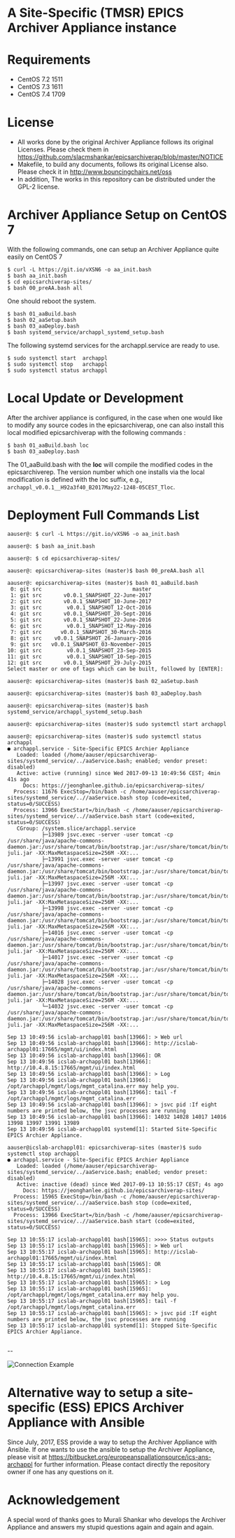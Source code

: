 A Site-Specific (TMSR) EPICS Archiver Appliance instance
=================


# Requirements

* CentOS 7.2 1511
* CentOS 7.3 1611
* CentOS 7.4 1709

# License

* All works done by the original Archiver Appliance follows its original Licenses. Please check them in
https://github.com/slacmshankar/epicsarchiverap/blob/master/NOTICE
* Makefile, to build any documents, follows its original License also. Please check it in  http://www.bouncingchairs.net/oss
* In addition, The works in this repository can be distributed under the GPL-2 license.

# Archiver Appliance Setup on CentOS 7

With the following commands, one can setup an Archiver Appliance quite easily on CentOS 7
```
$ curl -L https://git.io/vXSN6 -o aa_init.bash
$ bash aa_init.bash 
$ cd epicsarchiverap-sites/
$ bash 00_preAA.bash all
```
One should reboot the system. 
```
$ bash 01_aaBuild.bash 
$ bash 02_aaSetup.bash 
$ bash 03_aaDeploy.bash
$ bash systemd_service/archappl_systemd_setup.bash 
```

The following systemd services for the archappl.service are ready to use. 
```
$ sudo systemctl start  archappl
$ sudo systemctl stop   archappl
$ sudo systemctl status archappl
```

# Local Update or Development

After the archiver appliance is configured, in the case when one would like to modify any source codes in the epicsarchiverap, one can also install this local modified epicsarchiverap with the following commands : 
``` 
$ bash 01_aaBuild.bash loc
$ bash 03_aaDeploy.bash 
```
The 01_aaBuild.bash with the **loc** will compile the modified codes in the epicsarchiverep. The version number which one installs via the local modification is defined with the loc suffix, e.g., ```archappl_v0.0.1__H92a3f40_B2017May22-1248-05CEST_Tloc```.


# Deployment Full Commands List

```
aauser@: $ curl -L https://git.io/vXSN6 -o aa_init.bash

aauser@: $ bash aa_init.bash 

aauser@: $ cd epicsarchiverap-sites/

aauser@: epicsarchiverap-sites (master)$ bash 00_preAA.bash all

aauser@: epicsarchiverap-sites (master)$ bash 01_aaBuild.bash 
 0: git src                             master
 1: git src       v0.0.1_SNAPSHOT_22-June-2017
 2: git src       v0.0.1_SNAPSHOT_10-June-2017
 3: git src        v0.0.1_SNAPSHOT_12-Oct-2016
 4: git src       v0.0.1_SNAPSHOT_20-Sept-2016
 5: git src       v0.0.1_SNAPSHOT_22-June-2016
 6: git src        v0.0.1_SNAPSHOT_12-May-2016
 7: git src      v0.0.1_SNAPSHOT_30-March-2016
 8: git src    v0.0.1_SNAPSHOT_26-January-2016
 9: git src   v0.0.1_SNAPSHOT_03-November-2015
10: git src        v0.0.1_SNAPSHOT_23-Sep-2015
11: git src        v0.0.1_SNAPSHOT_10-Sep-2015
12: git src       v0.0.1_SNAPSHOT_29-July-2015
Select master or one of tags which can be built, followed by [ENTER]:

aauser@: epicsarchiverap-sites (master)$ bash 02_aaSetup.bash 

aauser@: epicsarchiverap-sites (master)$ bash 03_aaDeploy.bash

aauser@: epicsarchiverap-sites (master)$ bash systemd_service/archappl_systemd_setup.bash 

aauser@: epicsarchiverap-sites (master)$ sudo systemctl start archappl

aauser@: epicsarchiverap-sites (master)$ sudo systemctl status archappl
● archappl.service - Site-Specific EPICS Archier Appliance
   Loaded: loaded (/home/aauser/epicsarchiverap-sites/systemd_service/../aaService.bash; enabled; vendor preset: disabled)
   Active: active (running) since Wed 2017-09-13 10:49:56 CEST; 4min 41s ago
     Docs: https://jeonghanlee.github.io/epicsarchiverap-sites/
  Process: 11676 ExecStop=/bin/bash -c /home/aauser/epicsarchiverap-sites/systemd_service/..//aaService.bash stop (code=exited, status=0/SUCCESS)
  Process: 13966 ExecStart=/bin/bash -c /home/aauser/epicsarchiverap-sites/systemd_service/..//aaService.bash start (code=exited, status=0/SUCCESS)
   CGroup: /system.slice/archappl.service
           ├─13989 jsvc.exec -server -user tomcat -cp /usr/share/java/apache-commons-daemon.jar:/usr/share/tomcat/bin/bootstrap.jar:/usr/share/tomcat/bin/tomcat-juli.jar -XX:MaxMetaspaceSize=256M -XX:...
           ├─13991 jsvc.exec -server -user tomcat -cp /usr/share/java/apache-commons-daemon.jar:/usr/share/tomcat/bin/bootstrap.jar:/usr/share/tomcat/bin/tomcat-juli.jar -XX:MaxMetaspaceSize=256M -XX:...
           ├─13997 jsvc.exec -server -user tomcat -cp /usr/share/java/apache-commons-daemon.jar:/usr/share/tomcat/bin/bootstrap.jar:/usr/share/tomcat/bin/tomcat-juli.jar -XX:MaxMetaspaceSize=256M -XX:...
           ├─13998 jsvc.exec -server -user tomcat -cp /usr/share/java/apache-commons-daemon.jar:/usr/share/tomcat/bin/bootstrap.jar:/usr/share/tomcat/bin/tomcat-juli.jar -XX:MaxMetaspaceSize=256M -XX:...
           ├─14016 jsvc.exec -server -user tomcat -cp /usr/share/java/apache-commons-daemon.jar:/usr/share/tomcat/bin/bootstrap.jar:/usr/share/tomcat/bin/tomcat-juli.jar -XX:MaxMetaspaceSize=256M -XX:...
           ├─14017 jsvc.exec -server -user tomcat -cp /usr/share/java/apache-commons-daemon.jar:/usr/share/tomcat/bin/bootstrap.jar:/usr/share/tomcat/bin/tomcat-juli.jar -XX:MaxMetaspaceSize=256M -XX:...
           ├─14028 jsvc.exec -server -user tomcat -cp /usr/share/java/apache-commons-daemon.jar:/usr/share/tomcat/bin/bootstrap.jar:/usr/share/tomcat/bin/tomcat-juli.jar -XX:MaxMetaspaceSize=256M -XX:...
           └─14032 jsvc.exec -server -user tomcat -cp /usr/share/java/apache-commons-daemon.jar:/usr/share/tomcat/bin/bootstrap.jar:/usr/share/tomcat/bin/tomcat-juli.jar -XX:MaxMetaspaceSize=256M -XX:...

Sep 13 10:49:56 icslab-archappl01 bash[13966]: > Web url
Sep 13 10:49:56 icslab-archappl01 bash[13966]: http://icslab-archappl01:17665/mgmt/ui/index.html
Sep 13 10:49:56 icslab-archappl01 bash[13966]: OR
Sep 13 10:49:56 icslab-archappl01 bash[13966]: http://10.4.8.15:17665/mgmt/ui/index.html
Sep 13 10:49:56 icslab-archappl01 bash[13966]: > Log
Sep 13 10:49:56 icslab-archappl01 bash[13966]: /opt/archappl/mgmt/logs/mgmt_catalina.err may help you.
Sep 13 10:49:56 icslab-archappl01 bash[13966]: tail -f /opt/archappl/mgmt/logs/mgmt_catalina.err
Sep 13 10:49:56 icslab-archappl01 bash[13966]: > jsvc pid :If eight numbers are printed below, the jsvc processes are running
Sep 13 10:49:56 icslab-archappl01 bash[13966]: 14032 14028 14017 14016 13998 13997 13991 13989
Sep 13 10:49:56 icslab-archappl01 systemd[1]: Started Site-Specific EPICS Archier Appliance.

aauser@icslab-archappl01: epicsarchiverap-sites (master)$ sudo systemctl stop archappl
● archappl.service - Site-Specific EPICS Archier Appliance
   Loaded: loaded (/home/aauser/epicsarchiverap-sites/systemd_service/../aaService.bash; enabled; vendor preset: disabled)
   Active: inactive (dead) since Wed 2017-09-13 10:55:17 CEST; 4s ago
     Docs: https://jeonghanlee.github.io/epicsarchiverap-sites/
  Process: 15965 ExecStop=/bin/bash -c /home/aauser/epicsarchiverap-sites/systemd_service/..//aaService.bash stop (code=exited, status=0/SUCCESS)
  Process: 13966 ExecStart=/bin/bash -c /home/aauser/epicsarchiverap-sites/systemd_service/..//aaService.bash start (code=exited, status=0/SUCCESS)

Sep 13 10:55:17 icslab-archappl01 bash[15965]: >>>> Status outputs
Sep 13 10:55:17 icslab-archappl01 bash[15965]: > Web url
Sep 13 10:55:17 icslab-archappl01 bash[15965]: http://icslab-archappl01:17665/mgmt/ui/index.html
Sep 13 10:55:17 icslab-archappl01 bash[15965]: OR
Sep 13 10:55:17 icslab-archappl01 bash[15965]: http://10.4.8.15:17665/mgmt/ui/index.html
Sep 13 10:55:17 icslab-archappl01 bash[15965]: > Log
Sep 13 10:55:17 icslab-archappl01 bash[15965]: /opt/archappl/mgmt/logs/mgmt_catalina.err may help you.
Sep 13 10:55:17 icslab-archappl01 bash[15965]: tail -f /opt/archappl/mgmt/logs/mgmt_catalina.err
Sep 13 10:55:17 icslab-archappl01 bash[15965]: > jsvc pid :If eight numbers are printed below, the jsvc processes are running
Sep 13 10:55:17 icslab-archappl01 systemd[1]: Stopped Site-Specific EPICS Archier Appliance.


``` 

--

![Connection Example](aa_site_specific.png)


# Alternative way to setup a site-specific (ESS) EPICS Archiver Appliance with Ansible
Since July, 2017, ESS provide a way to setup the Archiver Appliance with Ansible. If one wants to use the ansible to setup the Archiver Appliance, please visit at  https://bitbucket.org/europeanspallationsource/ics-ans-archappl for further information. Please contact directly the repository owner if one has any questions on it. 


# Acknowledgement
A special word of thanks goes to Murali Shankar who develops the Archiver Appliance and answers my stupid questions again and again and again.
